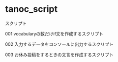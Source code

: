 # tanoc_script
スクリプト

001
vocabularyの数だけif文を作成するスクリプト

002
入力するデータをコンソールに出力するスクリプト

003
お休み投稿をするときの文言を作成するスクリプト
